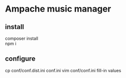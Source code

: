 # Ampache music manager

## install
composer install  
npm i  

## configure
cp conf/conf.dist.ini conf.ini
vim conf/conf.ini
	fill-in values
